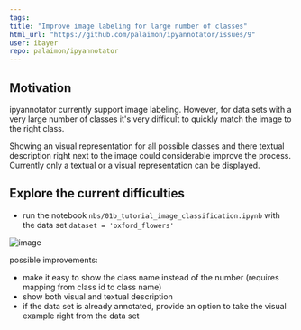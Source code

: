 ```yaml
---
tags: 
title: "Improve image labeling for large number of classes"
html_url: "https://github.com/palaimon/ipyannotator/issues/9"
user: ibayer
repo: palaimon/ipyannotator
---
```


Motivation
----------

ipyannotator currently support image labeling. However, for data sets with a very large number of classes it's very difficult to
quickly match the image to the right class.

Showing an visual representation for all possible classes and there textual description right next to the image could considerable improve the process. Currently only a textual or a visual representation can be displayed.

Explore the current difficulties
---------------------------------------

- run the notebook `nbs/01b_tutorial_image_classification.ipynb` with the data set `dataset = 'oxford_flowers'`

![image](https://user-images.githubusercontent.com/1497140/135070376-550a6d8c-2376-4755-a1db-e8ad542a8c68.png)

possible improvements:

- make it easy to show the class name instead of the number (requires mapping from class id to class name)
- show both visual and textual description
- if the data set is already annotated, provide an option to take the visual example right from the data set